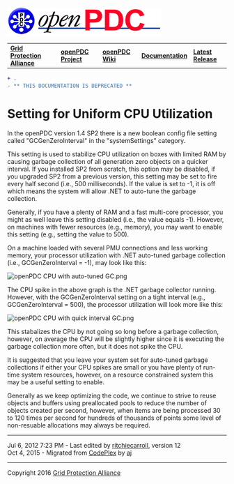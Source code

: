 [![The Open Source Phasor Data Concentrator](openPDC_Logo.png)](openPDC_Home.md "The Open Source Phasor Data Concentrator")

|   |   |   |   |   |
|---|---|---|---|---|
| **[Grid Protection Alliance](http://www.gridprotectionalliance.org "Grid Protection Alliance Home Page")** | **[openPDC Project](https://github.com/GridProtectionAlliance/openPDC "openPDC Project on GitHub")** | **[openPDC Wiki](openPDC_Home.md "openPDC Wiki Home Page")** | **[Documentation](openPDC_Documentation_Home.md "openPDC Documentation Home Page")** | **[Latest Release](https://github.com/GridProtectionAlliance/openPDC/releases "openPDC Releases Home Page")** |

```diff
+ .
- ** THIS DOCUMENTATION IS DEPRECATED **
```

# Setting for Uniform CPU Utilization

In the openPDC version 1.4 SP2 there is a new boolean config file setting called "GCGenZeroInterval" in the "systemSettings" category.

This setting is used to stabilize CPU utilization on boxes with limited RAM by causing garbage collection of all generation zero objects on a quicker interval. If you installed SP2 from scratch, this option may be disabled, if you upgraded SP2 from a previous version, this setting may be set to fire every half second (i.e., 500 milliseconds). If the value is set to -1, it is off which means the system will allow .NET to auto-tune the garbage collection.

Generally, if you have a plenty of RAM and a fast multi-core processor, you might as well leave this setting disabled (i.e., the value equals -1). However, on machines with fewer resources (e.g., memory), you may want to enable this setting (e.g., setting the value to 500).

On a machine loaded with several PMU connections and less working memory, your processor utilization with .NET auto-tuned garbage collection (i.e., GCGenZeroInterval = -1), may look like this:

![openPDC CPU with auto-tuned GC.png](Settings_for_Uniform_CPU_Utilization.files/openPDC_CPU_with_auto-tuned_GC.png "openPDC CPU with auto-tuned GC.png")

The CPU spike in the above graph is the .NET garbage collector running. However, with the GCGenZeroInterval setting on a tight interval (e.g., GCGenZeroInterval = 500), the processor utilization will look more like this:

![openPDC CPU with quick interval GC.png](Settings_for_Uniform_CPU_Utilization.files/openPDC_CPU_with_quick_interval_GC.png "openPDC CPU with quick interval GC.png")

This stabalizes the CPU by not going so long before a garbage collection, however, on average the CPU will be slightly higher since it is executing the garbage collection more often, but it does not spike the CPU.

It is suggested that you leave your system set for auto-tuned garbage collections if either your CPU spikes are small or you have plenty of run-time system resources, however, on a resource constrained system this may be a useful setting to enable.

Generally as we keep optimizing the code, we continue to strive to reuse objects and buffers using preallocated pools to reduce the number of objects created per second, however, when items are being processed 30 to 120 times per second for hundreds of thousands of points some level of non-resuable allocations may always be required.

---

Jul 6, 2012 7:23 PM - Last edited by [ritchiecarroll](https://github.com/ritchiecarroll), version 12  
Oct 4, 2015 - Migrated from [CodePlex](http://openpdc.codeplex.com/wikipage?title=Settings%20for%20Uniform%20CPU%20Utilization%20) by [aj](https://github.com/ajstadlin)

---

Copyright 2016 [Grid Protection Alliance](http://www.gridprotectionalliance.org)
